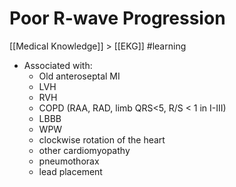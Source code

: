 # Poor R-wave Progression
[[Medical Knowledge]] > [[EKG]]
#learning

* Associated with:
	* Old anteroseptal MI
	* LVH
	* RVH
	* COPD (RAA, RAD, limb QRS<5, R/S < 1 in I-III)
	* LBBB
	* WPW
	* clockwise rotation of the heart
	* other cardiomyopathy
	* pneumothorax
	* lead placement